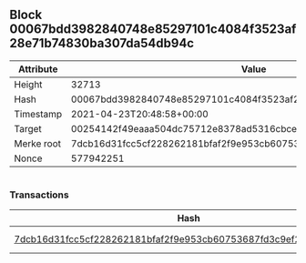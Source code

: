 ## Block 00067bdd3982840748e85297101c4084f3523af28e71b74830ba307da54db94c

Attribute | Value
--- | ---
Height | 32713
Hash | 00067bdd3982840748e85297101c4084f3523af28e71b74830ba307da54db94c
Timestamp | 2021-04-23T20:48:58+00:00
Target | 00254142f49eaaa504dc75712e8378ad5316cbcead634704b3734b6271167cc4
Merke root | 7dcb16d31fcc5cf228262181bfaf2f9e953cb60753687fd3c9ef2c23a46c0483
Nonce | 577942251

```

```

### Transactions

Hash | Amount
--- | ---
[7dcb16d31fcc5cf228262181bfaf2f9e953cb60753687fd3c9ef2c23a46c0483](7dcb16d31fcc5cf228262181bfaf2f9e953cb60753687fd3c9ef2c23a46c0483.md) | 10.00000000 SKEPTI 
